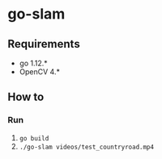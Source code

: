 # go-slam

## Requirements

* go 1.12.*
* OpenCV 4.*

## How to 

### Run

1. `go build`
2. `./go-slam videos/test_countryroad.mp4`